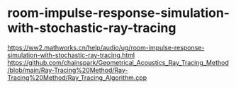 # room-impulse-response-simulation-with-stochastic-ray-tracing
https://ww2.mathworks.cn/help/audio/ug/room-impulse-response-simulation-with-stochastic-ray-tracing.html
https://github.com/chainspark/Geometrical_Acoustics_Ray_Tracing_Method/blob/main/Ray-Tracing%20Method/Ray-Tracing%20Method/Ray_Tracing_Algorithm.cpp
